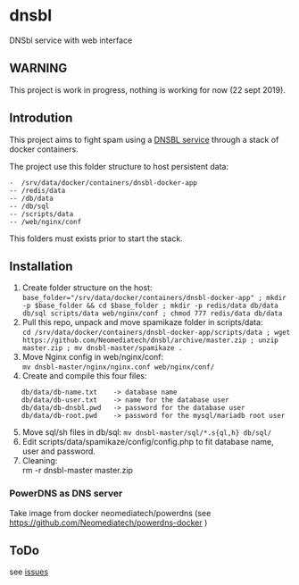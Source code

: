 # dnsbl
DNSbl service with web interface

## WARNING
This project is work in progress, nothing is working for now (22 sept 2019).

## Introdution
This project aims to fight spam using a [DNSBL service](https://en.wikipedia.org/wiki/DNSBL) through a stack of docker containers.

The project use this folder structure to host persistent data:
```
-  /srv/data/docker/containers/dnsbl-docker-app
-- /redis/data
-- /db/data
-- /db/sql
-- /scripts/data
-- /web/nginx/conf
```
This folders must exists prior to start the stack.

## Installation
1. Create folder structure on the host:   
` base_folder="/srv/data/docker/containers/dnsbl-docker-app" ; mkdir -p $base_folder && cd $base_folder ; mkdir -p redis/data db/data db/sql scripts/data web/nginx/conf ; chmod 777 redis/data db/data `   
2. Pull this repo, unpack and move spamikaze folder in scripts/data:   
` cd /srv/data/docker/containers/dnsbl-docker-app/scripts/data ; wget https://github.com/Neomediatech/dnsbl/archive/master.zip ; unzip master.zip ; mv dnsbl-master/spamikaze . `   
3. Move Nginx config in web/nginx/conf:   
` mv dnsbl-master/nginx/nginx.conf web/nginx/conf/ `   
4. Create and compile this four files:   
```
   db/data/db-name.txt    -> database name
   db/data/db-user.txt    -> name for the database user
   db/data/db-dnsbl.pwd   -> password for the database user
   db/data/db-root.pwd    -> password for the mysql/mariadb root user    
```   
5. Move sql/sh files in db/sql:
` mv dnsbl-master/sql/*.s{ql,h} db/sql/ `   
6. Edit scripts/data/spamikaze/config/config.php to fit database name, user and password.   
16. Cleaning:   
  rm -r dnsbl-master master.zip   

### PowerDNS as DNS server
Take image from docker neomediatech/powerdns
(see https://github.com/Neomediatech/powerdns-docker )

## ToDo
see [issues](https://github.com/Neomediatech/dnsbl/issues?q=is%3Aopen+is%3Aissue+label%3Aenhancement)
